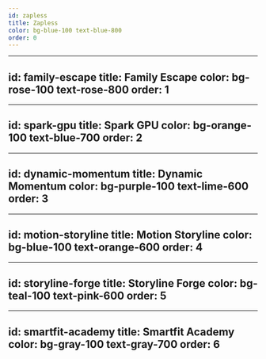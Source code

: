 ```yaml
---
id: zapless
title: Zapless
color: bg-blue-100 text-blue-800
order: 0
---
```


---
id: family-escape
title: Family Escape
color: bg-rose-100 text-rose-800
order: 1
---

---
id: spark-gpu
title: Spark GPU
color: bg-orange-100 text-blue-700
order: 2
---

---
id: dynamic-momentum
title: Dynamic Momentum
color: bg-purple-100 text-lime-600
order: 3
---

---
id: motion-storyline
title: Motion Storyline
color: bg-blue-100 text-orange-600
order: 4
---

---
id: storyline-forge
title: Storyline Forge
color: bg-teal-100 text-pink-600
order: 5
---

---
id: smartfit-academy
title: Smartfit Academy
color: bg-gray-100 text-gray-700
order: 6
---
